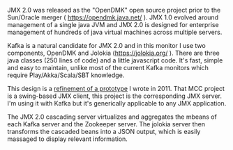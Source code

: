 JMX 2.0 was released as the "OpenDMK" open source project prior to the Sun/Oracle merger ( https://opendmk.java.net/ ).  JMX 1.0 evolved around management of a single java JVM and JMX 2.0 is designed for enterprise management of hundreds of java virtual machines across multiple servers.

Kafka is a natural candidate for JMX 2.0 and in this monitor I use two components, OpenDMK and Jolokia (https://jolokia.org/ ).  There are three java classes (250 lines of code) and a little javascript code. It's fast, simple and easy to maintain, unlike most of the current Kafka monitors which require Play/Akka/Scala/SBT knowledge.

This design is a [refinement of a prototype](https://github.com/broward/MCC) I wrote in 2011. That MCC project is a swing-based JMX client, this project is the corresponding JMX server. I'm using it with Kafka but it's generically applicable to any JMX application.

The JMX 2.0 cascading server virtualizes and aggregates the mbeans of each Kafka server and the Zookeeper server.  The jolokia server then transforms the cascaded beans into a JSON output, which is easily massaged to display relevant information.
